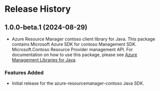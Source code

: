 # Release History

## 1.0.0-beta.1 (2024-08-29)

- Azure Resource Manager contoso client library for Java. This package contains Microsoft Azure SDK for contoso Management SDK. Microsoft.Contoso Resource Provider management API. For documentation on how to use this package, please see [Azure Management Libraries for Java](https://aka.ms/azsdk/java/mgmt).

### Features Added

- Initial release for the azure-resourcemanager-contoso Java SDK.
